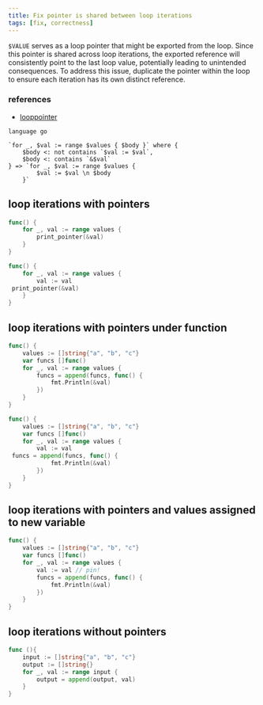 ```yaml
---
title: Fix pointer is shared between loop iterations
tags: [fix, correctness]
---
```


`$VALUE` serves as a loop pointer that might be exported from the loop. Since this pointer is shared across loop iterations, the exported reference will consistently point to the last loop value, potentially leading to unintended consequences. To address this issue, duplicate the pointer within the loop to ensure each iteration has its own distinct reference.

### references

- [looppointer](https://github.com/kyoh86/looppointer)


```grit
language go

`for _, $val := range $values { $body }` where {
    $body <: not contains `$val := $val`,
    $body <: contains `&$val`
} => `for _, $val := range $values { 
        $val := $val \n $body 
    }`
```

## loop iterations with pointers

```go
func() {
    for _, val := range values {
        print_pointer(&val)
    }
}

```

```go
func() {
    for _, val := range values { 
        val := val 
 print_pointer(&val) 
    }
}

```

## loop iterations with pointers under function

```go
func() {
    values := []string{"a", "b", "c"}
    var funcs []func()
    for _, val := range values {
        funcs = append(funcs, func() {
            fmt.Println(&val)
        })
    }
}

```

```go
func() {
    values := []string{"a", "b", "c"}
    var funcs []func()
    for _, val := range values { 
        val := val 
 funcs = append(funcs, func() {
            fmt.Println(&val)
        }) 
    }
}

```

## loop iterations with pointers and values assigned to new variable

```go
func() {
    values := []string{"a", "b", "c"}
    var funcs []func()
    for _, val := range values {
        val := val // pin!
        funcs = append(funcs, func() {
            fmt.Println(&val)
        })
    }
}

```

## loop iterations without pointers

```go
func (){
	input := []string{"a", "b", "c"}
	output := []string{}
	for _, val := range input {
		output = append(output, val)
	}
}

```
